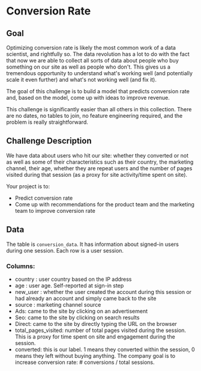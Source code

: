 # Conversion Rate
## Goal

Optimizing conversion rate is likely the most common work of a data scientist, and rightfully so.
The data revolution has a lot to do with the fact that now we are able to collect all sorts of data
about people who buy something on our site as well as people who don't. This gives us a
tremendous opportunity to understand what's working well (and potentially scale it even further)
and what's not working well (and fix it).

The goal of this challenge is to build a model that predicts conversion rate and, based on the
model, come up with ideas to improve revenue.

This challenge is significantly easier than all others in this collection. There are no dates, no
tables to join, no feature engineering required, and the problem is really straightforward.


## Challenge Description
We have data about users who hit our site: whether they converted or not as well as some of
their characteristics such as their country, the marketing channel, their age, whether they are
repeat users and the number of pages visited during that session (as a proxy for site
activity/time spent on site).

Your project is to:
- Predict conversion rate
- Come up with recommendations for the product team and the marketing team to improve conversion rate

## Data
The table is `conversion_data`. It has information about signed-in users during one session. Each row is a user session.

### Columns:
- country : user country based on the IP address
- age : user age. Self-reported at sign-in step
- new_user : whether the user created the account during this session or had already an account 
and simply came back to the site
- source : marketing channel source
- Ads: came to the site by clicking on an advertisement
- Seo: came to the site by clicking on search results
- Direct: came to the site by directly typing the URL on the browser
- total_pages_visited: number of total pages visited during the session. This is a proxy for
time spent on site and engagement during the session.
- converted: this is our label. 1 means they converted within the session, 0 means they left
without buying anything. The company goal is to increase conversion rate: # conversions
/ total sessions.
